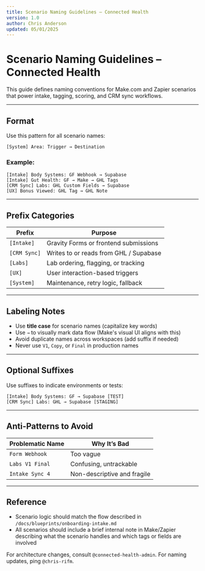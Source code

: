 ```yaml
---
title: Scenario Naming Guidelines – Connected Health
version: 1.0
author: Chris Anderson
updated: 05/01/2025
---
```

# Scenario Naming Guidelines – Connected Health

This guide defines naming conventions for Make.com and Zapier scenarios that power intake, tagging, scoring, and CRM sync workflows.

---

## Format

Use this pattern for all scenario names:

```
[System] Area: Trigger → Destination
```

### Example:

```
[Intake] Body Systems: GF Webhook → Supabase
[Intake] Gut Health: GF → Make → GHL Tags
[CRM Sync] Labs: GHL Custom Fields → Supabase
[UX] Bonus Viewed: GHL Tag → GHL Note
```

---

## Prefix Categories

| Prefix         | Purpose                               |
|----------------|----------------------------------------|
| `[Intake]`     | Gravity Forms or frontend submissions  |
| `[CRM Sync]`   | Writes to or reads from GHL / Supabase |
| `[Labs]`       | Lab ordering, flagging, or tracking    |
| `[UX]`         | User interaction-based triggers        |
| `[System]`     | Maintenance, retry logic, fallback     |

---

## Labeling Notes

- Use **title case** for scenario names (capitalize key words)
- Use `→` to visually mark data flow (Make's visual UI aligns with this)
- Avoid duplicate names across workspaces (add suffix if needed)
- Never use `V1`, `Copy`, or `Final` in production names

---

## Optional Suffixes

Use suffixes to indicate environments or tests:

```
[Intake] Body Systems: GF → Supabase [TEST]
[CRM Sync] Labs: GHL → Supabase [STAGING]
```

---

## Anti-Patterns to Avoid

| Problematic Name | Why It’s Bad                |
|------------------|-----------------------------|
| `Form Webhook`   | Too vague                   |
| `Labs V1 Final`  | Confusing, untrackable      |
| `Intake Sync 4`  | Non-descriptive and fragile |

---

## Reference

- Scenario logic should match the flow described in `/docs/blueprints/onboarding-intake.md`
- All scenarios should include a brief internal note in Make/Zapier describing what the scenario handles and which tags or fields are involved

For architecture changes, consult `@connected-health-admin`. For naming updates, ping `@chris-rifm`.

